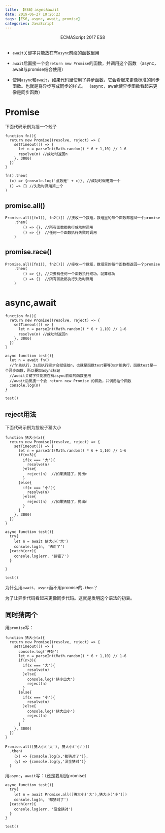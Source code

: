 ```yaml
---
title: 【ES6】async&await
date: 2019-06-27 10:26:23
tags: [ES6, async, await, promise]
categories: JavaScript
---
```

<center>ECMAScript 2017 ES8</center>
<!-- more --><br/>

- `await`关键字只能放在有`async`前缀的函数里用

- `await`后面接一个会`return new Promise`的函数，并调用这个函数 （async，await与promise结合使用）

- 使用`async`和`await`，如果代码里使用了异步函数，它会看起来更像标准的同步函数。也就是将异步写成同步的样式。 （async，await使异步函数看起来更像是同步函数）

# Promise

下面代码示例为摇一个骰子

```
function fn(){
  return new Promise((resolve, reject) => {
    setTimeout(() => {
      let n = parseInt(Math.random() * 6 + 1,10) // 1-6
      resolve(n) //成功时返回n
    }, 3000)
  })
}

fn().then(
  (x) => {console.log('点数是' + x)}, //成功时调用第一个
  () => {} //失败时调用第二个
)
```

## promise.all()

```
Promise.all([fn1(), fn2()]) //接收一个数组，数组里的每个函数都返回一个promise
    .then(
        () => {}, //所有函数都执行成功时调用
        () => {}  //任何一个函数执行失败时调用
    )
```

## promise.race()

```
Promise.all([fn1(), fn2()]) //接收一个数组，数组里的每个函数都返回一个promise
    .then(
        () => {}, //只要有任何一个函数执行成功，就算成功
        () => {}  //所有函数都执行失败时调用
    )
```

# async,await

```
function fn(){
  return new Promise((resolve, reject) => {
    setTimeout(() => {
      let n = parseInt(Math.random() * 6 + 1,10) // 1-6
      resolve(n) //成功时返回n
    }, 3000)
  })
}

async function test(){
  let n = await fn()  
  //fn先执行，3s后执行完才会赋值给n，也就是函数test要等3s才能执行，函数test是一个异步函数，所以要加async标记
  //await关键字只能放在有async前缀的函数里用
  //await后面接一个会 return new Promise 的函数，并调用这个函数
  console.log(n)
}

test()
```

## reject用法

下面代码示例为投骰子猜大小

```
function 猜大小(x){
  return new Promise((resolve, reject) => {
    setTimeout(() => {
      let n = parseInt(Math.random() * 6 + 1,10) // 1-6
      if(n>3){
        if(x === '大'){
          resolve(n)
        }else{
          reject(n)  //如果猜错了，抛出n
        }
      }else{
        if(x === '小'){
          resolve(n)
        }else{
          reject(n)  //如果猜错了，抛出n
        }
      }
    }, 3000)
  })
}

async function test(){
  try{
    let n = await 猜大小('大')
    console.log(n, '猜对了')
  }catch(err){
    console.log(err, '猜错了')
  }
  
}

test()
```

为什么用`await`、`async`而不用promise的`.then`？

为了让异步代码看起来更像同步代码。这就是发明这个语法的初衷。

## 同时猜两个  

用`promise`写：

```
function 猜大小(x){
  return new Promise((resolve, reject) => {
    setTimeout(() => {
      console.log('开始')
      let n = parseInt(Math.random() * 6 + 1,10) // 1-6
      if(n>3){
        if(x === '大'){
          resolve(n)
        }else{
          console.log('猜小出大')
          reject(n)
        }
      }else{
        if(x === '小'){
          resolve(n)
        }else{
          console.log('猜大出小')
          reject(n)
        }
      }
    }, 3000)
  })
}

Promise.all([猜大小('大'), 猜大小('小')])
  .then(
    (x) => {console.log(x,'都猜对了')},
    (y) => {console.log(y,'没全猜对')}
  )

```

用`async`，`await`写：（还是要用到promise）

```
async function test(){
  try{
    let n = await Promise.all([猜大小('大'),猜大小('小')])
    console.log(n, '都猜对了')
  }catch(err){
    console.log(err, '没全猜对')
  }
}

test()
```